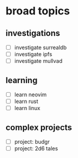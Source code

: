 # broad topics

## investigations
- [ ] investigate surrealdb
- [ ] investigate ipfs
- [ ] investigate mullvad

## learning
- [ ] learn neovim
- [ ] learn rust
- [ ] learn linux

## complex projects
- [ ] project: budgr
- [ ] project: 2d6 tales
